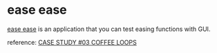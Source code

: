 # ease ease

[ease ease](https://ease.roukara.jp) is an application that you can test easing functions with GUI.

reference: [CASE STUDY #03 COFFEE LOOPS](https://starryworks.notion.site/CASE-STUDY-03-COFFEE-LOOPS-94f01eef76f84ced8fb74bfe32d9a4c4)